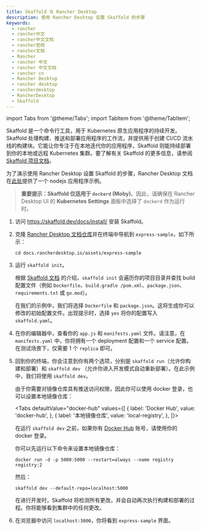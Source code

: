 ```yaml
---
title: Skaffold 与 Rancher Desktop
description: 使用 Rancher Desktop 设置 Skaffold 的步骤
keywords:
  - rancher
  - rancher中文
  - rancher中文文档
  - rancher官网
  - rancher文档
  - Rancher
  - rancher 中文
  - rancher 中文文档
  - rancher cn
  - Rancher Desktop
  - rancher desktop
  - rancherdesktop
  - RancherDesktop
  - Skaffold
---
```


import Tabs from '@theme/Tabs';
import TabItem from '@theme/TabItem';

Skaffold 是一个命令行工具，用于 Kubernetes 原生应用程序的持续开发。Skaffold 处理构建、推送和部署应用程序的工作流，并提供用于创建 CI/CD 流水线的构建块。它能让你专注于在本地迭代你的应用程序，Skaffold 则能持续部署到你的本地或远程 Kubernetes 集群。要了解有关 Skaffold 的更多信息，请参阅 [Skaffold 项目文档](https://skaffold.dev/docs/)。

为了演示使用 Rancher Desktop 设置 Skaffold 的步骤，Rancher Desktop 文档在[此处](https://github.com/rancher-sandbox/docs.rancherdesktop.io/tree/main/assets/express-sample)提供了一个 nodejs 应用程序示例。

> **重要提示：Skaffold 仅适用于 `dockerd` (Moby)**。因此，请确保在 Rancher Desktop UI 的 **Kubernetes Settings** 面板中选择了 `dockerd` 作为运行时。

1. 访问 https://skaffold.dev/docs/install/ 安装 Skaffold。

1. 克隆 [Rancher Desktop 文档仓库](https://github.com/rancher-sandbox/docs.rancherdesktop.io.git)并在终端中导航到 `express-sample`，如下所示：
   ```
   cd docs.rancherdesktop.io/assets/express-sample
   ```

1. 运行 `skaffold init`。

   根据 [Skaffold 文档](https://skaffold.dev/docs/pipeline-stages/init/#build-config-initialization) 的介绍，`skaffold init` 会遍历你的项目目录并查找 build 配置文件（例如 `Dockerfile`、`build.gradle /pom.xml`、`package.json`、`requirements.txt` 或 `go.mod`）。

   在我们的示例中，我们将选择 `Dockerfile` 和 `package.json`。这将生成你可以修改的初始配置文件。出现提示时，选择 `yes` 将你的配置写入 `skaffold.yaml`。

1. 在你的编辑器中，查看你的 `app.js` 和 `manifests.yaml` 文件。请注意，在 `manifests.yaml` 中，你将拥有一个 deployment 配置和一个 service 配置。在测试场景下，仅需要 1 个 `replica` 即可。

1. 回到你的终端，你会注意到你有两个选项，分别是 `skaffold run`（允许你构建和部署）和 `skaffold dev` （允许你进入开发模式自动重新部署）。在此示例中，我们将使用 `skaffold dev`。

   由于你需要对镜像仓库具有推送访问权限，因此你可以使用 docker 登录，也可以设置本地镜像仓库：

   <Tabs
   defaultValue="docker-hub"
   values={[
   { label: 'Docker Hub', value: 'docker-hub', },
   { label: '本地镜像仓库', value: 'local-registry', },
   ]}>
   <TabItem value="docker-hub">

   在运行 `skaffold dev` 之前，如果你有 [Docker Hub](https://hub.docker.com/) 账号，请使用你的 docker 登录。

   </TabItem>
   <TabItem value="local-registry">

   你可以先运行以下命令来设置本地镜像仓库：

   ```
   docker run -d -p 5000:5000 --restart=always --name registry registry:2
   ```

   然后：
   ```
   skaffold dev --default-repo=localhost:5000
   ```
   </TabItem>
   </Tabs>

   在进行开发时，Skaffold 将检测所有更改，并会自动再次执行构建和部署的过程。你将能够看到集群中的任何更改。

6. 在浏览器中访问 `localhost:3000`，你将看到 `express-sample` 界面。

